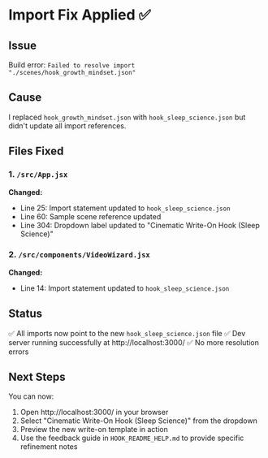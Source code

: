 # Import Fix Applied ✅

## Issue
Build error: `Failed to resolve import "./scenes/hook_growth_mindset.json"`

## Cause
I replaced `hook_growth_mindset.json` with `hook_sleep_science.json` but didn't update all import references.

## Files Fixed

### 1. `/src/App.jsx`
**Changed:**
- Line 25: Import statement updated to `hook_sleep_science.json`
- Line 60: Sample scene reference updated
- Line 304: Dropdown label updated to "Cinematic Write-On Hook (Sleep Science)"

### 2. `/src/components/VideoWizard.jsx`
**Changed:**
- Line 14: Import statement updated to `hook_sleep_science.json`

## Status
✅ All imports now point to the new `hook_sleep_science.json` file
✅ Dev server running successfully at http://localhost:3000/
✅ No more resolution errors

## Next Steps
You can now:
1. Open http://localhost:3000/ in your browser
2. Select "Cinematic Write-On Hook (Sleep Science)" from the dropdown
3. Preview the new write-on template in action
4. Use the feedback guide in `HOOK_README_HELP.md` to provide specific refinement notes
